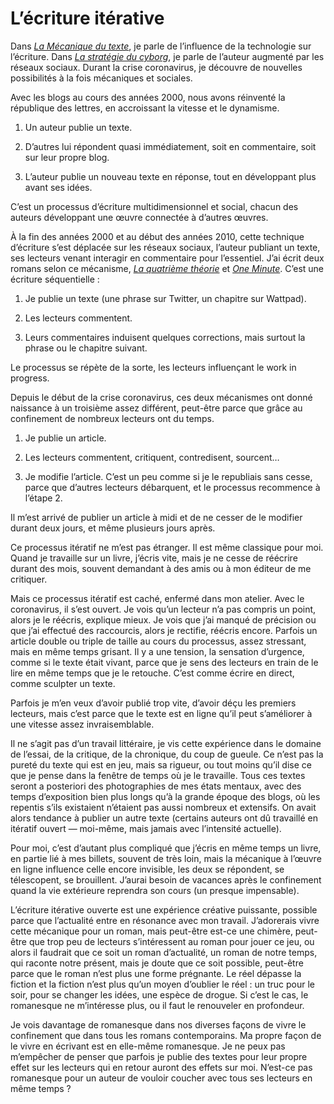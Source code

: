 # L’écriture itérative

Dans [*La Mécanique du texte*](https://tcrouzet.com/la-mecanique-du-texte/), je parle de l’influence de la technologie sur l’écriture. Dans [*La stratégie du cyborg*](https://tcrouzet.com/la-strategie-du-cyborg/), je parle de l’auteur augmenté par les réseaux sociaux. Durant la crise coronavirus, je découvre de nouvelles possibilités à la fois mécaniques et sociales.<span id="more-54065"></span>

Avec les blogs au cours des années 2000, nous avons réinventé la république des lettres, en accroissant la vitesse et le dynamisme.

1. Un auteur publie un texte.

2. D’autres lui répondent quasi immédiatement, soit en commentaire, soit sur leur propre blog.

3. L’auteur publie un nouveau texte en réponse, tout en développant plus avant ses idées.

C’est un processus d’écriture multidimensionnel et social, chacun des auteurs développant une œuvre connectée à d’autres œuvres.

À la fin des années 2000 et au début des années 2010, cette technique d’écriture s’est déplacée sur les réseaux sociaux, l’auteur publiant un texte, ses lecteurs venant interagir en commentaire pour l’essentiel. J’ai écrit deux romans selon ce mécanisme, [*La quatrième théorie*](https://tcrouzet.com/la-quatrieme-theorie/) et [*One Minute*](https://tcrouzet.com/une-minute/). C’est une écriture séquentielle :

1. Je publie un texte (une phrase sur Twitter, un chapitre sur Wattpad).

2. Les lecteurs commentent.

3. Leurs commentaires induisent quelques corrections, mais surtout la phrase ou le chapitre suivant.

Le processus se répète de la sorte, les lecteurs influençant le work in progress.

Depuis le début de la crise coronavirus, ces deux mécanismes ont donné naissance à un troisième assez différent, peut-être parce que grâce au confinement de nombreux lecteurs ont du temps.

1. Je publie un article.

2. Les lecteurs commentent, critiquent, contredisent, sourcent…

3. Je modifie l’article. C’est un peu comme si je le republiais sans cesse, parce que d’autres lecteurs débarquent, et le processus recommence à l’étape 2.

Il m’est arrivé de publier un article à midi et de ne cesser de le modifier durant deux jours, et même plusieurs jours après.

Ce processus itératif ne m’est pas étranger. Il est même classique pour moi. Quand je travaille sur un livre, j’écris vite, mais je ne cesse de réécrire durant des mois, souvent demandant à des amis ou à mon éditeur de me critiquer.

Mais ce processus itératif est caché, enfermé dans mon atelier. Avec le coronavirus, il s’est ouvert. Je vois qu’un lecteur n’a pas compris un point, alors je le réécris, explique mieux. Je vois que j’ai manqué de précision ou que j’ai effectué des raccourcis, alors je rectifie, réécris encore. Parfois un article double ou triple de taille au cours du processus, assez stressant, mais en même temps grisant. Il y a une tension, la sensation d’urgence, comme si le texte était vivant, parce que je sens des lecteurs en train de le lire en même temps que je le retouche. C’est comme écrire en direct, comme sculpter un texte.

Parfois je m’en veux d’avoir publié trop vite, d’avoir déçu les premiers lecteurs, mais c’est parce que le texte est en ligne qu’il peut s’améliorer à une vitesse assez invraisemblable.

Il ne s’agit pas d’un travail littéraire, je vis cette expérience dans le domaine de l’essai, de la critique, de la chronique, du coup de gueule. Ce n’est pas la pureté du texte qui est en jeu, mais sa rigueur, ou tout moins qu’il dise ce que je pense dans la fenêtre de temps où je le travaille. Tous ces textes seront a posteriori des photographies de mes états mentaux, avec des temps d’exposition bien plus longs qu’à la grande époque des blogs, où les repentis s’ils existaient n’étaient pas aussi nombreux et extensifs. On avait alors tendance à publier un autre texte (certains auteurs ont dû travaillé en itératif ouvert — moi-même, mais jamais avec l’intensité actuelle).

Pour moi, c’est d’autant plus compliqué que j’écris en même temps un livre, en partie lié à mes billets, souvent de très loin, mais la mécanique à l’œuvre en ligne influence celle encore invisible, les deux se répondent, se télescopent, se brouillent. J’aurai besoin de vacances après le confinement quand la vie extérieure reprendra son cours (un presque impensable).

L’écriture itérative ouverte est une expérience créative puissante, possible parce que l’actualité entre en résonance avec mon travail. J’adorerais vivre cette mécanique pour un roman, mais peut-être est-ce une chimère, peut-être que trop peu de lecteurs s’intéressent au roman pour jouer ce jeu, ou alors il faudrait que ce soit un roman d’actualité, un roman de notre temps, qui raconte notre présent, mais je doute que ce soit possible, peut-être parce que le roman n’est plus une forme prégnante. Le réel dépasse la fiction et la fiction n’est plus qu’un moyen d’oublier le réel : un truc pour le soir, pour se changer les idées, une espèce de drogue. Si c’est le cas, le romanesque ne m’intéresse plus, ou il faut le renouveler en profondeur.

Je vois davantage de romanesque dans nos diverses façons de vivre le confinement que dans tous les romans contemporains. Ma propre façon de le vivre en écrivant est en elle-même romanesque. Je ne peux pas m’empêcher de penser que parfois je publie des textes pour leur propre effet sur les lecteurs qui en retour auront des effets sur moi. N’est-ce pas romanesque pour un auteur de vouloir coucher avec tous ses lecteurs en même temps ?